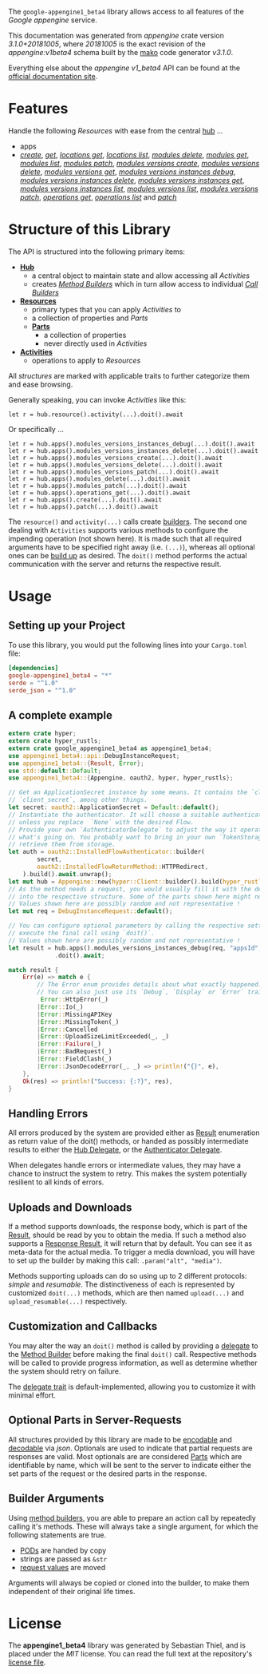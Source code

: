 <!---
DO NOT EDIT !
This file was generated automatically from 'src/mako/api/README.md.mako'
DO NOT EDIT !
-->
The `google-appengine1_beta4` library allows access to all features of the *Google appengine* service.

This documentation was generated from *appengine* crate version *3.1.0+20181005*, where *20181005* is the exact revision of the *appengine:v1beta4* schema built by the [mako](http://www.makotemplates.org/) code generator *v3.1.0*.

Everything else about the *appengine* *v1_beta4* API can be found at the
[official documentation site](https://cloud.google.com/appengine/docs/admin-api/).
# Features

Handle the following *Resources* with ease from the central [hub](https://docs.rs/google-appengine1_beta4/3.1.0+20181005/google_appengine1_beta4/Appengine) ... 

* apps
 * [*create*](https://docs.rs/google-appengine1_beta4/3.1.0+20181005/google_appengine1_beta4/api::AppCreateCall), [*get*](https://docs.rs/google-appengine1_beta4/3.1.0+20181005/google_appengine1_beta4/api::AppGetCall), [*locations get*](https://docs.rs/google-appengine1_beta4/3.1.0+20181005/google_appengine1_beta4/api::AppLocationGetCall), [*locations list*](https://docs.rs/google-appengine1_beta4/3.1.0+20181005/google_appengine1_beta4/api::AppLocationListCall), [*modules delete*](https://docs.rs/google-appengine1_beta4/3.1.0+20181005/google_appengine1_beta4/api::AppModuleDeleteCall), [*modules get*](https://docs.rs/google-appengine1_beta4/3.1.0+20181005/google_appengine1_beta4/api::AppModuleGetCall), [*modules list*](https://docs.rs/google-appengine1_beta4/3.1.0+20181005/google_appengine1_beta4/api::AppModuleListCall), [*modules patch*](https://docs.rs/google-appengine1_beta4/3.1.0+20181005/google_appengine1_beta4/api::AppModulePatchCall), [*modules versions create*](https://docs.rs/google-appengine1_beta4/3.1.0+20181005/google_appengine1_beta4/api::AppModuleVersionCreateCall), [*modules versions delete*](https://docs.rs/google-appengine1_beta4/3.1.0+20181005/google_appengine1_beta4/api::AppModuleVersionDeleteCall), [*modules versions get*](https://docs.rs/google-appengine1_beta4/3.1.0+20181005/google_appengine1_beta4/api::AppModuleVersionGetCall), [*modules versions instances debug*](https://docs.rs/google-appengine1_beta4/3.1.0+20181005/google_appengine1_beta4/api::AppModuleVersionInstanceDebugCall), [*modules versions instances delete*](https://docs.rs/google-appengine1_beta4/3.1.0+20181005/google_appengine1_beta4/api::AppModuleVersionInstanceDeleteCall), [*modules versions instances get*](https://docs.rs/google-appengine1_beta4/3.1.0+20181005/google_appengine1_beta4/api::AppModuleVersionInstanceGetCall), [*modules versions instances list*](https://docs.rs/google-appengine1_beta4/3.1.0+20181005/google_appengine1_beta4/api::AppModuleVersionInstanceListCall), [*modules versions list*](https://docs.rs/google-appengine1_beta4/3.1.0+20181005/google_appengine1_beta4/api::AppModuleVersionListCall), [*modules versions patch*](https://docs.rs/google-appengine1_beta4/3.1.0+20181005/google_appengine1_beta4/api::AppModuleVersionPatchCall), [*operations get*](https://docs.rs/google-appengine1_beta4/3.1.0+20181005/google_appengine1_beta4/api::AppOperationGetCall), [*operations list*](https://docs.rs/google-appengine1_beta4/3.1.0+20181005/google_appengine1_beta4/api::AppOperationListCall) and [*patch*](https://docs.rs/google-appengine1_beta4/3.1.0+20181005/google_appengine1_beta4/api::AppPatchCall)




# Structure of this Library

The API is structured into the following primary items:

* **[Hub](https://docs.rs/google-appengine1_beta4/3.1.0+20181005/google_appengine1_beta4/Appengine)**
    * a central object to maintain state and allow accessing all *Activities*
    * creates [*Method Builders*](https://docs.rs/google-appengine1_beta4/3.1.0+20181005/google_appengine1_beta4/client::MethodsBuilder) which in turn
      allow access to individual [*Call Builders*](https://docs.rs/google-appengine1_beta4/3.1.0+20181005/google_appengine1_beta4/client::CallBuilder)
* **[Resources](https://docs.rs/google-appengine1_beta4/3.1.0+20181005/google_appengine1_beta4/client::Resource)**
    * primary types that you can apply *Activities* to
    * a collection of properties and *Parts*
    * **[Parts](https://docs.rs/google-appengine1_beta4/3.1.0+20181005/google_appengine1_beta4/client::Part)**
        * a collection of properties
        * never directly used in *Activities*
* **[Activities](https://docs.rs/google-appengine1_beta4/3.1.0+20181005/google_appengine1_beta4/client::CallBuilder)**
    * operations to apply to *Resources*

All *structures* are marked with applicable traits to further categorize them and ease browsing.

Generally speaking, you can invoke *Activities* like this:

```Rust,ignore
let r = hub.resource().activity(...).doit().await
```

Or specifically ...

```ignore
let r = hub.apps().modules_versions_instances_debug(...).doit().await
let r = hub.apps().modules_versions_instances_delete(...).doit().await
let r = hub.apps().modules_versions_create(...).doit().await
let r = hub.apps().modules_versions_delete(...).doit().await
let r = hub.apps().modules_versions_patch(...).doit().await
let r = hub.apps().modules_delete(...).doit().await
let r = hub.apps().modules_patch(...).doit().await
let r = hub.apps().operations_get(...).doit().await
let r = hub.apps().create(...).doit().await
let r = hub.apps().patch(...).doit().await
```

The `resource()` and `activity(...)` calls create [builders][builder-pattern]. The second one dealing with `Activities` 
supports various methods to configure the impending operation (not shown here). It is made such that all required arguments have to be 
specified right away (i.e. `(...)`), whereas all optional ones can be [build up][builder-pattern] as desired.
The `doit()` method performs the actual communication with the server and returns the respective result.

# Usage

## Setting up your Project

To use this library, you would put the following lines into your `Cargo.toml` file:

```toml
[dependencies]
google-appengine1_beta4 = "*"
serde = "^1.0"
serde_json = "^1.0"
```

## A complete example

```Rust
extern crate hyper;
extern crate hyper_rustls;
extern crate google_appengine1_beta4 as appengine1_beta4;
use appengine1_beta4::api::DebugInstanceRequest;
use appengine1_beta4::{Result, Error};
use std::default::Default;
use appengine1_beta4::{Appengine, oauth2, hyper, hyper_rustls};

// Get an ApplicationSecret instance by some means. It contains the `client_id` and 
// `client_secret`, among other things.
let secret: oauth2::ApplicationSecret = Default::default();
// Instantiate the authenticator. It will choose a suitable authentication flow for you, 
// unless you replace  `None` with the desired Flow.
// Provide your own `AuthenticatorDelegate` to adjust the way it operates and get feedback about 
// what's going on. You probably want to bring in your own `TokenStorage` to persist tokens and
// retrieve them from storage.
let auth = oauth2::InstalledFlowAuthenticator::builder(
        secret,
        oauth2::InstalledFlowReturnMethod::HTTPRedirect,
    ).build().await.unwrap();
let mut hub = Appengine::new(hyper::Client::builder().build(hyper_rustls::HttpsConnector::with_native_roots().https_or_http().enable_http1().enable_http2().build()), auth);
// As the method needs a request, you would usually fill it with the desired information
// into the respective structure. Some of the parts shown here might not be applicable !
// Values shown here are possibly random and not representative !
let mut req = DebugInstanceRequest::default();

// You can configure optional parameters by calling the respective setters at will, and
// execute the final call using `doit()`.
// Values shown here are possibly random and not representative !
let result = hub.apps().modules_versions_instances_debug(req, "appsId", "modulesId", "versionsId", "instancesId")
             .doit().await;

match result {
    Err(e) => match e {
        // The Error enum provides details about what exactly happened.
        // You can also just use its `Debug`, `Display` or `Error` traits
         Error::HttpError(_)
        |Error::Io(_)
        |Error::MissingAPIKey
        |Error::MissingToken(_)
        |Error::Cancelled
        |Error::UploadSizeLimitExceeded(_, _)
        |Error::Failure(_)
        |Error::BadRequest(_)
        |Error::FieldClash(_)
        |Error::JsonDecodeError(_, _) => println!("{}", e),
    },
    Ok(res) => println!("Success: {:?}", res),
}

```
## Handling Errors

All errors produced by the system are provided either as [Result](https://docs.rs/google-appengine1_beta4/3.1.0+20181005/google_appengine1_beta4/client::Result) enumeration as return value of
the doit() methods, or handed as possibly intermediate results to either the 
[Hub Delegate](https://docs.rs/google-appengine1_beta4/3.1.0+20181005/google_appengine1_beta4/client::Delegate), or the [Authenticator Delegate](https://docs.rs/yup-oauth2/*/yup_oauth2/trait.AuthenticatorDelegate.html).

When delegates handle errors or intermediate values, they may have a chance to instruct the system to retry. This 
makes the system potentially resilient to all kinds of errors.

## Uploads and Downloads
If a method supports downloads, the response body, which is part of the [Result](https://docs.rs/google-appengine1_beta4/3.1.0+20181005/google_appengine1_beta4/client::Result), should be
read by you to obtain the media.
If such a method also supports a [Response Result](https://docs.rs/google-appengine1_beta4/3.1.0+20181005/google_appengine1_beta4/client::ResponseResult), it will return that by default.
You can see it as meta-data for the actual media. To trigger a media download, you will have to set up the builder by making
this call: `.param("alt", "media")`.

Methods supporting uploads can do so using up to 2 different protocols: 
*simple* and *resumable*. The distinctiveness of each is represented by customized 
`doit(...)` methods, which are then named `upload(...)` and `upload_resumable(...)` respectively.

## Customization and Callbacks

You may alter the way an `doit()` method is called by providing a [delegate](https://docs.rs/google-appengine1_beta4/3.1.0+20181005/google_appengine1_beta4/client::Delegate) to the 
[Method Builder](https://docs.rs/google-appengine1_beta4/3.1.0+20181005/google_appengine1_beta4/client::CallBuilder) before making the final `doit()` call. 
Respective methods will be called to provide progress information, as well as determine whether the system should 
retry on failure.

The [delegate trait](https://docs.rs/google-appengine1_beta4/3.1.0+20181005/google_appengine1_beta4/client::Delegate) is default-implemented, allowing you to customize it with minimal effort.

## Optional Parts in Server-Requests

All structures provided by this library are made to be [encodable](https://docs.rs/google-appengine1_beta4/3.1.0+20181005/google_appengine1_beta4/client::RequestValue) and 
[decodable](https://docs.rs/google-appengine1_beta4/3.1.0+20181005/google_appengine1_beta4/client::ResponseResult) via *json*. Optionals are used to indicate that partial requests are responses 
are valid.
Most optionals are are considered [Parts](https://docs.rs/google-appengine1_beta4/3.1.0+20181005/google_appengine1_beta4/client::Part) which are identifiable by name, which will be sent to 
the server to indicate either the set parts of the request or the desired parts in the response.

## Builder Arguments

Using [method builders](https://docs.rs/google-appengine1_beta4/3.1.0+20181005/google_appengine1_beta4/client::CallBuilder), you are able to prepare an action call by repeatedly calling it's methods.
These will always take a single argument, for which the following statements are true.

* [PODs][wiki-pod] are handed by copy
* strings are passed as `&str`
* [request values](https://docs.rs/google-appengine1_beta4/3.1.0+20181005/google_appengine1_beta4/client::RequestValue) are moved

Arguments will always be copied or cloned into the builder, to make them independent of their original life times.

[wiki-pod]: http://en.wikipedia.org/wiki/Plain_old_data_structure
[builder-pattern]: http://en.wikipedia.org/wiki/Builder_pattern
[google-go-api]: https://github.com/google/google-api-go-client

# License
The **appengine1_beta4** library was generated by Sebastian Thiel, and is placed 
under the *MIT* license.
You can read the full text at the repository's [license file][repo-license].

[repo-license]: https://github.com/Byron/google-apis-rsblob/main/LICENSE.md
